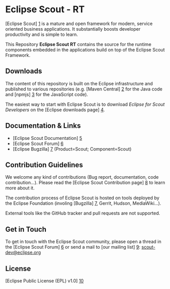 Eclipse Scout - RT
==================

[Eclipse Scout] [1] is a mature and open framework for modern, service oriented business applications.
It substantially boosts developer productivity and is simple to learn.

This Repository **Eclipse Scout RT** contains the source for the runtime components embedded in the applications build on top of the Eclipse Scout Framework.


Downloads
---------

The content of this repository is built on the Eclipse infrastructure and published to various repositories (e.g. [Maven Central] [2] for the Java code and [npmjs] [3] for the JavaScript code). 

The easiest way to start with Eclipse Scout is to download _Eclipse for Scout Developers_ on the [Eclipse downloads page] [4].


Documentation & Links
---------------------

* [Eclipse Scout Documentation] [5]
* [Eclipse Scout Forum] [6]
* [Eclipse Bugzilla] [7] (Product=Scout; Component=Scout)


Contribution Guidelines
-----------------------

We welcome any kind of contributions (Bug report, documentation, code contribution...).
Please read the [Eclipse Scout Contribution page] [8] to learn more about it.

The contribution process of Eclipse Scout is hosted on tools deployed by the Eclipse Foundation (involing [Bugzilla] [7], Gerrit, Hudson, MediaWiki...).

External tools like the GitHub tracker and pull requests are not supported.


Get in Touch
------------

To get in touch with the Eclipse Scout community, please open a thread in the [Eclipse Scout Forum] [6] or send a mail to [our mailing list] [9]: scout-dev@eclipse.org


License
-------

[Eclipse Public License (EPL) v1.0] [10]


[1]: https://www.eclipse.org/scout/
[2]: https://search.maven.org/search?q=g:org.eclipse.scout.rt
[3]: https://www.npmjs.com/search?q=%40eclipse-scout
[4]: https://www.eclipse.org/downloads/packages/
[5]: https://eclipsescout.github.io/
[6]: https://www.eclipse.org/forums/index.php?t=thread&frm_id=174
[7]: https://bugs.eclipse.org/bugs/
[8]: https://wiki.eclipse.org/Scout/Contribution
[9]: https://accounts.eclipse.org/mailing-list/scout-dev
[10]: https://wiki.eclipse.org/Eclipse_Public_License
